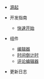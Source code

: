 - [源起](README.md)

- 开发指南
  - [快速开始](wiki/get-start.md)

- 组件
  - [编辑器](components/editor/editor.md)
  - [时间倒计时](components/countdown/countdown.md)
  - [评论编辑器](components/comment-editor/comment-editor.md)

- 更新日志

